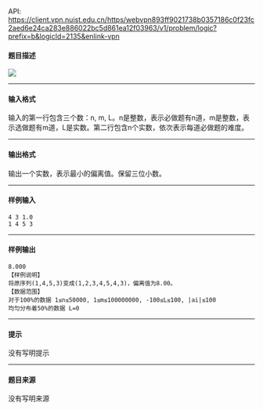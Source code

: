 API: https://client.vpn.nuist.edu.cn/https/webvpn893ff9021738b0357186c0f23fc2aed6e24ca283e886022bc5d861ea12f03963/v1/problem/logic?prefix=b&logicId=2135&enlink-vpn

#### 题目描述

![](../file/2135_0.jpg)

---

#### 输入格式

输入的第一行包含三个数：n, m, L。n是整数，表示必做题有n道，m是整数，表示选做题有m道，L是实数。第二行包含n个实数，依次表示每道必做题的难度。

---

#### 输出格式

输出一个实数，表示最小的偏离值。保留三位小数。

---

#### 样例输入
```
4 3 1.0
1 4 5 3

```

---

#### 样例输出
```
8.000
【样例说明】
将原序列(1,4,5,3)变成(1,2,3,4,5,4,3)，偏离值为8.00。
【数据范围】
对于100%的数据 1≤n≤50000, 1≤m≤100000000, -100≤L≤100, |ai|≤100
均匀分布着50%的数据 L=0

```

---

#### 提示

没有写明提示

---

#### 题目来源

没有写明来源
